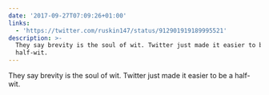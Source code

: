 ```yaml
---
date: '2017-09-27T07:09:26+01:00'
links:
  - 'https://twitter.com/ruskin147/status/912901919189995521'
description: >-
  They say brevity is the soul of wit. Twitter just made it easier to be a
  half-wit.
---
```

They say brevity is the soul of wit. Twitter just made it easier to be a half-wit. 
